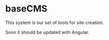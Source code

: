 # baseCMS
This system is our set of tools for site creation.

Soon it should be updated with Angular.
